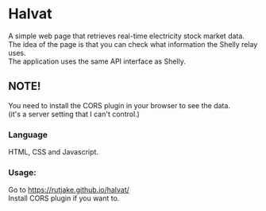 # Halvat
A simple web page that retrieves real-time electricity  stock market data. The idea of the page is that you can check what information the Shelly relay uses. <br>
The application uses the same API interface as Shelly.

## NOTE!
You need to install the CORS plugin in your browser to see the data.<br>
(it's a server setting that I can't control.)

### Language

HTML, CSS and Javascript.

### Usage:

Go to https://rutjake.github.io/halvat/ <br>
Install CORS plugin if you want to.

